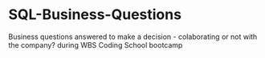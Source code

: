 # SQL-Business-Questions
Business questions answered to make a decision - colaborating or not with the company? during WBS Coding School bootcamp
